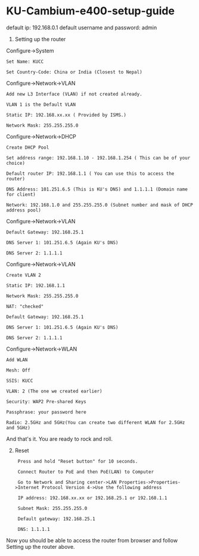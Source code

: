 # KU-Cambium-e400-setup-guide


default ip: 192.168.0.1
default username and password: admin

1. Setting up the router


Configure->System

	Set Name: KUCC

	Set Country-Code: China or India (Closest to Nepal)

Configure->Network->VLAN

	Add new L3 Interface (VLAN) if not created already.

	VLAN 1 is the Default VLAN

	Static IP: 192.168.xx.xx ( Provided by ISMS.)

	Network Mask: 255.255.255.0

Configure->Network->DHCP

	Create DHCP Pool

	Set address range: 192.168.1.10 - 192.168.1.254 ( This can be of your choice)

	Default router IP: 192.168.1.1 ( You can use this to access the router)

	DNS Address: 101.251.6.5 (This is KU's DNS) and 1.1.1.1 (Domain name for client)

	Network: 192.168.1.0 and 255.255.255.0 (Subnet number and mask of DHCP address pool)

Configure->Network->VLAN
	
	Default Gateway: 192.168.25.1

	DNS Server 1: 101.251.6.5 (Again KU's DNS)

	DNS Server 2: 1.1.1.1

Configure->Network->VLAN

	Create VLAN 2

	Static IP: 192.168.1.1

	Network Mask: 255.255.255.0

	NAT: "checked"

	Default Gateway: 192.168.25.1

	DNS Server 1: 101.251.6.5 (Again KU's DNS)

	DNS Server 2: 1.1.1.1

Configure->Network->WLAN

	Add WLAN

	Mesh: Off

	SSIS: KUCC

	VLAN: 2 (The one we created earlier)

	Security: WAP2 Pre-shared Keys

	Passphrase: your password here

	Radio: 2.5GHz and 5GHz(You can create two different WLAN for 2.5GHz and 5GHz)

	
And that's it. You are ready to rock and roll.


2. Reset

		Press and hold "Reset button" for 10 seconds.

		Connect Router to PoE and then PoE(LAN) to Computer

		Go to Network and Sharing center->LAN Properties->Properties->Internet Protocol Version 4->Use the following address

		IP address: 192.168.xx.xx or 192.168.25.1 or 192.168.1.1

		Subnet Mask: 255.255.255.0

		Default gateway: 192.168.25.1

		DNS: 1.1.1.1



Now you should be able to access the router from browser and follow Setting up the router above.

	


	
	
